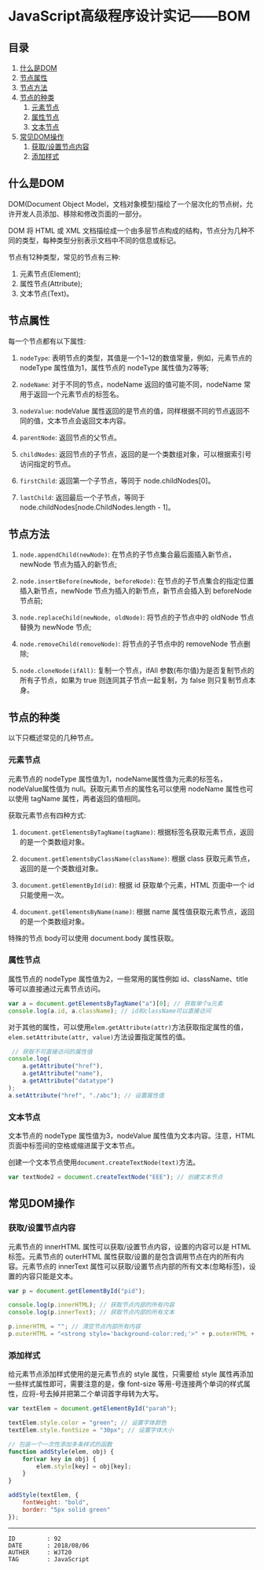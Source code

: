 
# JavaScript高级程序设计实记——BOM #

## 目录 ##

1. [什么是DOM](#href1)
2. [节点属性](#href2)
3. [节点方法](#href3)
4. [节点的种类](#href4)
    1. [元素节点](#href4-1)
    2. [属性节点](#href4-2)
    3. [文本节点](#href4-3)
5. [常见DOM操作](#href5)
    1. [获取/设置节点内容](#href5-1)
    2. [添加样式](#href5-2)

## <a name="href1">什么是DOM</a> ##

DOM(Document Object Model，文档对象模型)描绘了一个层次化的节点树，允许开发人员添加、移除和修改页面的一部分。

DOM 将 HTML 或 XML 文档描绘成一个由多层节点构成的结构，节点分为几种不同的类型，每种类型分别表示文档中不同的信息或标记。

节点有12种类型，常见的节点有三种:

1. 元素节点(Element);
2. 属性节点(Attribute);
3. 文本节点(Text)。

## <a name="href2">节点属性</a> ##

每一个节点都有以下属性:

1. `nodeType`: 表明节点的类型，其值是一个1~12的数值常量，例如，元素节点的 nodeType 属性值为1，属性节点的 nodeType 属性值为2等等;  

2. `nodeName`: 对于不同的节点，nodeName 返回的值可能不同，nodeName 常用于返回一个元素节点的标签名。

3. `nodeValue`: nodeValue 属性返回的是节点的值，同样根据不同的节点返回不同的值，文本节点会返回文本内容。

4. `parentNode`: 返回节点的父节点。

5. `childNodes`: 返回节点的子节点，返回的是一个类数组对象，可以根据索引号访问指定的节点。

6. `firstChild`: 返回第一个子节点，等同于 node.childNodes[0]。

7. `lastChild`: 返回最后一个子节点，等同于 node.childNodes[node.ChildNodes.length - 1]。

## <a name="href3">节点方法</a> ##

1. `node.appendChild(newNode)`: 在节点的子节点集合最后面插入新节点，newNode 节点为插入的新节点;

2. `node.insertBefore(newNode, beforeNode)`: 在节点的子节点集合的指定位置插入新节点，newNode 节点为插入的新节点，新节点会插入到 beforeNode 节点前;

3. `node.replaceChild(newNode, oldNode)`: 将节点的子节点中的 oldNode 节点替换为 newNode 节点;

4. `node.removeChild(removeNode)`: 将节点的子节点中的 removeNode 节点删除;

5. `node.cloneNode(ifAll)`: 复制一个节点，ifAll 参数(布尔值)为是否复制节点的所有子节点，如果为 true 则连同其子节点一起复制，为 false 则只复制节点本身。

## <a name="href4">节点的种类</a> ##

以下只概述常见的几种节点。

### <a name="href4-1">元素节点</a> ###

元素节点的 nodeType 属性值为1，nodeName属性值为元素的标签名，nodeValue属性值为 null。获取元素节点的属性名可以使用 nodeName 属性也可以使用 tagName 属性，两者返回的值相同。

获取元素节点有四种方式:

1. `document.getElementsByTagName(tagName)`: 根据标签名获取元素节点，返回的是一个类数组对象。

2. `document.getElementsByClassName(className)`: 根据 class 获取元素节点，返回的是一个类数组对象。

3. `document.getElementById(id)`: 根据 id 获取单个元素，HTML 页面中一个 id 只能使用一次。

4. `document.getElementsByName(name)`: 根据 name 属性值获取元素节点，返回的是一个类数组对象。

特殊的节点 body可以使用 document.body 属性获取。

### <a name="href4-2">属性节点</a> ###

属性节点的 nodeType 属性值为2，一些常用的属性例如 id、className、title 等可以直接通过元素节点访问。

```js
var a = document.getElementsByTagName("a")[0]; // 获取单个a元素
console.log(a.id, a.className); // id和className可以直接访问
```

对于其他的属性，可以使用`elem.getAttribute(attr)`方法获取指定属性的值，`elem.setAttribute(attr, value)`方法设置指定属性的值。

```js
 // 获取不可直接访问的属性值
console.log(
    a.getAttribute("href"),
    a.getAttribute("name"),
    a.getAttribute("datatype")
);
a.setAttribute("href", "./abc"); // 设置属性值
```

### <a name="href4-3">文本节点</a> ###

文本节点的 nodeType 属性值为3，nodeValue 属性值为文本内容。注意，HTML 页面中标签间的空格或缩进属于文本节点。

创建一个文本节点使用`document.createTextNode(text)`方法。

```js
var textNode2 = document.createTextNode("EEE"); // 创建文本节点
```

## <a name="href5">常见DOM操作</a> ##

### <a name="href5-4">获取/设置节点内容</a> ###

元素节点的 innerHTML 属性可以获取/设置节点内容，设置的内容可以是 HTML 标签。元素节点的 outerHTML 属性获取/设置的是包含调用节点在内的所有内容。元素节点的 innerText 属性可以获取/设置节点内部的所有文本(忽略标签)，设置的内容只能是文本。

```js
var p = document.getElementById("pid");

console.log(p.innerHTML); // 获取节点内部的所有内容
console.log(p.innerText); // 获取节点内部的所有文本

p.innerHTML = ""; // 清空节点内部所有内容
p.outerHTML = "<strong style='background-color:red;'>" + p.outerHTML + "</strong>"; // 将元素节点包裹在一对 <strong> 标签内
```

### <a name="href5-5">添加样式</a> ###

给元素节点添加样式使用的是元素节点的 style 属性，只需要给 style 属性再添加一些样式属性即可，需要注意的是，像 font-size 等用-号连接两个单词的样式属性，应将-号去掉并把第二个单词首字母转为大写。

```js
var textElem = document.getElementById("parah");

textElem.style.color = "green"; // 设置字体颜色
textElem.style.fontSize = "30px"; // 设置字体大小

// 包装一个一次性添加多条样式的函数
function addStyle(elem, obj) {
    for(var key in obj) {
        elem.style[key] = obj[key];
    }
}

addStyle(textElem, {
    fontWeight: "bold",
    border: "5px solid green"
});
```

---

```
ID         : 92
DATE       : 2018/08/06
AUTHER     : WJT20
TAG        : JavaScript
```
